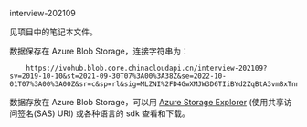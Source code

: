 interview-202109

见项目中的笔记本文件。

数据保存在 Azure Blob Storage，连接字符串为：

```
    https://ivohub.blob.core.chinacloudapi.cn/interview-202109?sv=2019-10-10&st=2021-09-30T07%3A00%3A38Z&se=2022-10-01T07%3A00%3A00Z&sr=c&sp=rl&sig=MLZNI%2FD4GwXMJW3D6TIiBYd2ZqBtA3vmBxTnn7VlwJI%3D
```

数据存放在 Azure Blob Storage，可以用 [Azure Storage Explorer](https://azure.microsoft.com/en-us/features/storage-explorer/) (使用共享访问签名(SAS) URI) 或各种语言的 sdk 查看和下载。